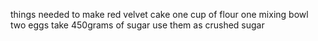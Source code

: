 things needed to make red velvet cake
one cup of flour
one mixing bowl
two eggs 
take 450grams of sugar use them as crushed sugar


